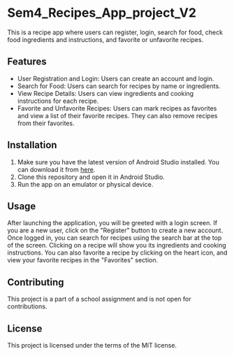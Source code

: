 # Sem4_Recipes_App_project_V2

This is a recipe app where users can register, login, search for food, check food ingredients and instructions, and favorite or unfavorite recipes.

## Features

- User Registration and Login: Users can create an account and login.
- Search for Food: Users can search for recipes by name or ingredients.
- View Recipe Details: Users can view ingredients and cooking instructions for each recipe.
- Favorite and Unfavorite Recipes: Users can mark recipes as favorites and view a list of their favorite recipes. They can also remove recipes from their favorites.

## Installation

1. Make sure you have the latest version of Android Studio installed. You can download it from [here](https://developer.android.com/studio).
2. Clone this repository and open it in Android Studio.
3. Run the app on an emulator or physical device.

## Usage

After launching the application, you will be greeted with a login screen. If you are a new user, click on the "Register" button to create a new account. Once logged in, you can search for recipes using the search bar at the top of the screen. Clicking on a recipe will show you its ingredients and cooking instructions. You can also favorite a recipe by clicking on the heart icon, and view your favorite recipes in the "Favorites" section.

## Contributing

This project is a part of a school assignment and is not open for contributions.

## License

This project is licensed under the terms of the MIT license.


